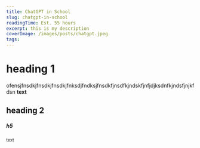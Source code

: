 ```yaml
---
title: ChatGPT in School
slug: chatgpt-in-school
readingTime: Est. 55 hours
excerpt: this is my description
coverImage: /images/posts/chatgpt.jpeg
tags:
---
```


# heading 1

ofensjfnsdkjfnsdkjfnsdkjfnksdjfndksjfnsdkfjnsdfkjndskfjnfjdjksdnfkjndsfjnjkfdsn
<b>text</b>
## heading 2

##### h5

<small>text</small>
